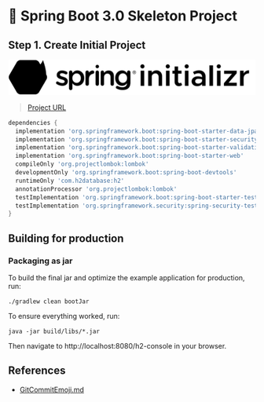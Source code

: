 # 🌱 Spring Boot 3.0 Skeleton Project

## Step 1. Create Initial Project
![spring-initializr](.github/spring.svg)
> [Project URL](https://start.spring.io/#!type=gradle-project&language=java&platformVersion=3.0.0&packaging=jar&jvmVersion=17&groupId=com.hibuz&artifactId=account&name=spring-boot-skeleton&description=Demo%20project%20for%20Spring%20Boot&packageName=com.hibuz.account&dependencies=native,lombok,devtools,web,security,data-jpa,h2,validation)

```groovy
dependencies {
  implementation 'org.springframework.boot:spring-boot-starter-data-jpa'
  implementation 'org.springframework.boot:spring-boot-starter-security'
  implementation 'org.springframework.boot:spring-boot-starter-validation'
  implementation 'org.springframework.boot:spring-boot-starter-web'
  compileOnly 'org.projectlombok:lombok'
  developmentOnly 'org.springframework.boot:spring-boot-devtools'
  runtimeOnly 'com.h2database:h2'
  annotationProcessor 'org.projectlombok:lombok'
  testImplementation 'org.springframework.boot:spring-boot-starter-test'
  testImplementation 'org.springframework.security:spring-security-test'
}
```

## Building for production

### Packaging as jar

To build the final jar and optimize the example application for production, run:

```
./gradlew clean bootJar
```

To ensure everything worked, run:

```
java -jar build/libs/*.jar
```

Then navigate to http://localhost:8080/h2-console in your browser.


## References
- [GitCommitEmoji.md](https://gist.github.com/parmentf/035de27d6ed1dce0b36a)